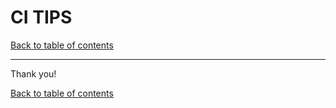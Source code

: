 CI TIPS
=======================

>>>

[Back to table of contents](./index.html)

---

Thank you!

>>>

[Back to table of contents](./index.html)
